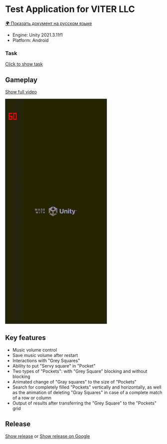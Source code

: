 # Test Application for VITER LLC
[🌍 Показать документ на русском языке](README.ru.md)
- Engine: Unity 2021.3.11f1
- Platform: Android
### Task
[Click to show task](https://view.officeapps.live.com/op/view.aspx?src=https://github.com/VyacheslavPridchin/VITER.TestApp/blob/main/Media/Task_Unity_v2.docx?raw=true)
## Gameplay
[Show full video](https://drive.google.com/file/d/1GFlTJvdsJaSnFhpWDKBIYr5-DzZkT0vP/view?usp=sharing)

![alt text](https://github.com/VyacheslavPridchin/VITER.TestApp/blob/129dd6066141ac564d878893f4a99d665c769ca7/Media/VITER-AppVideo.gif)
## Key features
- Music volume control
- Save music volume after restart
- Interactions with "Grey Squares"
- Ability to put "Servy square" in "Pocket"
- Two types of "Pockets": with "Grey Square" blocking and without blocking
- Animated change of "Gray squares" to the size of "Pockets"
- Search for completely filled "Pockets" vertically and horizontally, as well as the animation of deleting "Gray Squares" in case of a complete match of a row or column
- Output of results after transferring the "Grey Square" to the "Pockets" grid
## Release
[Show release](https://github.com/VyacheslavPridchin/VITER.TestApp/releases/tag/TestApp) or [Show release on Google](https://drive.google.com/file/d/1GcXUx-ODoZoI7HbNnPxFMP_gzHPAu_ZV/view?usp=sharing)
